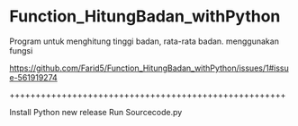 # Function_HitungBadan_withPython
Program untuk menghitung tinggi badan, rata-rata badan. menggunakan fungsi


https://github.com/Farid5/Function_HitungBadan_withPython/issues/1#issue-561919274


+++++++++++++++++++++++++++++++++++++++++++++++++++++

Install Python new release
Run Sourcecode.py

